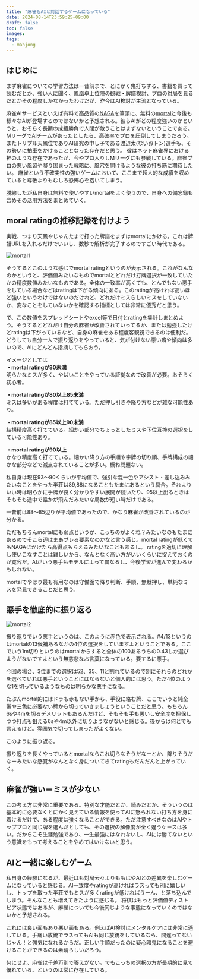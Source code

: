 ```yaml
---
title: "麻雀もAIと対話するゲームになっている"
date: 2024-08-14T23:59:25+09:00
draft: false
toc: false
images:
tags:
  - mahjong
---
```


## はじめに

まず麻雀についての学習方法は一昔前まで、とにかく鬼打ちする、書籍を買って読むだとか、強い人に聞く、鳳凰卓上位陣の観戦・牌譜検討、プロの対局を見るだとかその程度しかなかったわけだが、昨今はAI検討が主流となっている。

麻雀AIサービスといえば有料で高品質の[NAGA](https://naga.dmv.nico/naga_report/top/)を筆頭に、無料の[mortal](https://mjai.ekyu.moe/ja.html)と今後も様々なAIが登場するのではないかと予想される。彼らAIがどの程度強いのかというと、おそらく長期の成績勝負で人間が敵うことはまずないということである。MリーグでAIチームがあったとしたら、高確率でプロを圧倒してしまうだろう。
またトリプル天鳳位でありAI研究の申し子である渡辺太(ないおトン)選手も、その勢いに拍車をかけることとなった存在だと思う。
彼はネット麻雀界における神のような存在であったが、今やプロ入りしMリーグにも参戦している。麻雀プロの悪い風習や凝り固まった戦略に、風穴を開けるような彼の打ち筋に期待したい。
麻雀という不確実性の強いゲームにおいて、ここまで超人的な成績を収めていると尊敬よりもむしろ恐怖心を抱いてしまう。


脱線したが私自身は無料で使いやすいmortalをよく使うので、自身への備忘録も含めその活用方法をまとめていく。


## moral ratingの推移記録を付けよう
実戦、つまり天鳳やじゃんたまで打った牌譜をまずはmortalにかける。これは牌譜URLを入れるだけでいいし、数秒で解析が完了するのですごい時代である。

![mortal1](/images/mortal1.png)

そうするとこのような感じでmortal ratingというのが表示される。これがなんなのかというと、評価値みたいなものでmortalとどれだけ打牌選択が一致していたかの精度数値みたいなものである。全体の一致率が高くても、とんでもない悪手をしている場合などはratingは下がる傾向にある。このratingが高ければ高いほど強いというわけではないのだけれど、どれだけミスらしいミスをしていないか、変なことをしていないかを確認する指標としては非常に優秀だと思う。

で、この数値をスプレッドシートやexcel等で日付とratingを集計しまとめよう。そうするとどれだけ自分の麻雀が改善されていってるか、または勉強したけどratingは下がっているなど、自身の麻雀をある程度客観視できるのは便利だ。どうしても自分一人で振り返りをやっていると、気が付けない悪い癖や傾向は多いので、AIにどんどん指摘してもらおう。

イメージとしては  
**・mortal ratingが80未満**  
明らかなミスが多く、やばいことをやっている証拠なので改善が必要。おそらく初心者。

**・mortal ratingが80以上85未満**  
ミスは多いがある程度は打てている。ただ押し引きや降り方などが雑な可能性あり。

**・mortal ratingが85以上90未満**  
結構精度高く打てている。細かい部分でちょっとしたミスや下位互換の選択をしている可能性あり。

**・mortal ratingが90以上**  
かなり精度高く打てている。細かい降り方の手順や字牌の切り順、手牌構成の細かな部分などで減点されていることが多い。概ね問題ない。

私自身は現在93～90くらいが平均値で、強引な混一色やアシスト・差し込みみたいなことをやった半荘は89,88になることもたまにあるという具合。それよりいい時は明らかに手牌が良く分かりやすい展開が続いたり、95以上出るときはそもそも途中で誰かが飛んだみたいな局数が短い時だけである。

一昔前は88～85辺りが平均値であったので、かなり麻雀が改善されているのが分かる。

ただもちろんmortalにも弱点というか、こっちのがよくね？みたいなのもたまにあるのでそこら辺はまあブレる要素なのかなと言う感じ。mortal ratingが低くてもNAGAにかけたら高得点もらえるみたいなこともあるし。
ratingを適切に理解し使いこなすことは難しいから、なんとなく高い方がいいくらいに捉えておくのが寛容だ。AIがいう悪手もモデルによって異なるし、今後学習が進んで変わるかもしれない。

mortalでやはり最も有用なのは守備面で降り判断、手順、無駄押し、単純なミスを発見できることだと思う。

## 悪手を徹底的に振り返る

![mortal2](/images/mortal2.png)

振り返りでいう悪手というのは、このように赤色で表示される。#4/13というのはmortalの13候補あるなかの4位の選択をしていますよということである。ここでいう1m切りというのはmortalからすると全体の100あるうちの0.43しか選びようがないですよという無慈悲なお言葉になっている。要するに悪手。

今回の場合、3位までの選択は52、35、11と割れているので別にそれらのどれかを選べていれば悪手ということにはならないと個人的には思う。ただ4位のような1を切っているようなものは明らかな悪手になる。

たぶんmortal的にはドラも赤もない手から、手役に絡む牌、ここでいうと純全帯や三色に必要ない牌から切っていきましょうということだと思う。もちろん6sや4mを切るデメリットもあるんだけど、そもそも手も悪いし安全度を担保しつつ打点も狙える6sや4m以外に切りようながないと感じる。後からは何とでも言えるけど。雰囲気で切ってしまったがよくない。

このように振り返る。

振り返りを長くやっているとmortalならこれ切らなそうだなーとか、降りそうだなーみたいな感覚がなんとなく身についてきてratingもだんだんと上がっていく。

## 麻雀が強い＝ミスが少ない

この考え方は非常に重要である。特別な才能だとか、読みだとか、そういうのは基本的に必要なくとにかく見えている情報を使ってAIに怒られない打ち方を身に着けるだけで、ある程度は強くなることができる。ただ注意すべきなのはAIやトッププロと同じ牌を選んだとしても、その選択の解像度が全く違うケースは多い。だからこそ生涯勉強であり、一生最強にはなれないし、AIには勝てないという意識をもって考えることをやめてはいけないと思う。

## AIと一緒に楽しむゲーム
私自身の経験になるが、最近はも対局云々よりももはやAIとの差異を楽しむゲームになっていると感じる。AI一致度やratingが高ければラスっても別に嬉しいし、トップを取った半荘でもミスが多くratingが低ければうーん、と落ち込んでしまう。そんなことも増えてきたように感じる。
将棋はもっと評価値ディストピア状態ではあるが、麻雀についても今後同じような事態になっていくのではないかと予想される。

これには良い面もあり悪い面もある。例えばAI検討はメンタルケアには非常に適している。手痛い放銃でラスってもAIも同じ放銃をしているなら、間違ってないじゃん！と強気になれるからだ。正しい手順だったのに疑心暗鬼になることを避けることができるのは素晴らしいだろう。

何にせよ、麻雀は千差万別で答えがない。でもこっちの選択の方が長期的に見て優れている、というのは常に存在している。





